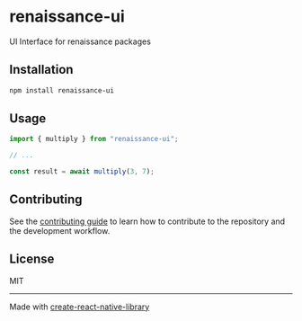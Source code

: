 # renaissance-ui
UI Interface for renaissance packages 
## Installation

```sh
npm install renaissance-ui
```

## Usage

```js
import { multiply } from "renaissance-ui";

// ...

const result = await multiply(3, 7);
```

## Contributing

See the [contributing guide](CONTRIBUTING.md) to learn how to contribute to the repository and the development workflow.

## License

MIT

---

Made with [create-react-native-library](https://github.com/callstack/react-native-builder-bob)
